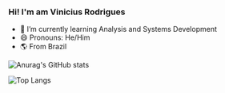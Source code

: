 ### Hi! I'm am Vinicius Rodrigues

- 🌱 I’m currently learning Analysis and Systems Development
- 😄 Pronouns: He/Him
- 🌎 From Brazil
  
![Anurag's GitHub stats](https://github-readme-stats.vercel.app/api?username=viniciusrrodrigues&show_icons=true&theme=dracula)  

![Top Langs](https://github-readme-stats.vercel.app/api/top-langs/?username=viniciusrrodrigues&hide_progress=true&theme=dracula)



